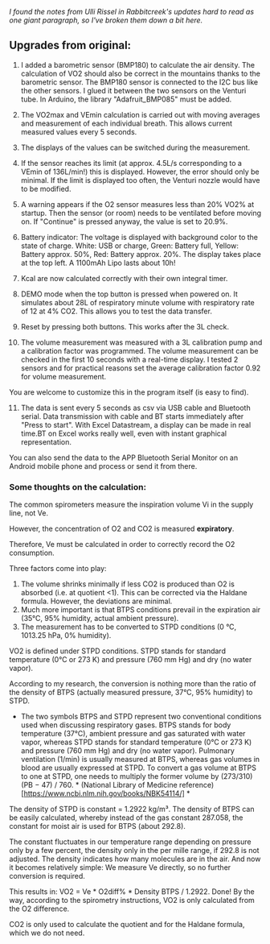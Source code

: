 *I found the notes from Ulli Rissel in Rabbitcreek's updates hard to read as one giant paragraph, so I've broken them down a bit here.*

## Upgrades from original:

  1. I added a barometric sensor (BMP180) to calculate the air density. The calculation of VO2 should also be correct in the mountains thanks to the barometric sensor. The BMP180 sensor is connected to the I2C bus like the other sensors. I glued it between the two sensors on the Venturi tube. In Arduino, the library "Adafruit_BMP085" must be added.

  2. The VO2max and VEmin calculation is carried out with moving averages and measurement of each individual breath. This allows current measured values every 5 seconds. 

  3. The displays of the values can be switched during the measurement.

  4. If the sensor reaches its limit (at approx. 4.5L/s corresponding to a VEmin of 136L/min!) this is displayed. However, the error should only be minimal. If the limit is displayed too often, the Venturi nozzle would have to be modified. 

  5. A warning appears if the O2 sensor measures less than 20% VO2% at startup. Then the sensor (or room) needs to be ventilated before moving on. If "Continue" is pressed anyway, the value is set to 20.9%.

  6. Battery indicator: The voltage is displayed with background color to the state of charge. White: USB or charge, Green: Battery full, Yellow: Battery approx. 50%, Red: Battery approx. 20%. The display takes place at the top left. A 1100mAh Lipo lasts about 10h!

  7. Kcal are now calculated correctly with their own integral timer.

  8. DEMO mode when the top button is pressed when powered on. It simulates about 28L of respiratory minute volume with respiratory rate of 12 at 4% CO2. This allows you to test the data transfer.

  9. Reset by pressing both buttons. This works after the 3L check.

  10. The volume measurement was measured with a 3L calibration pump and a calibration factor was programmed. The volume measurement can be checked in the first 10 seconds with a real-time display. I tested 2 sensors and for practical reasons set the average calibration factor 0.92 for volume measurement. 

You are welcome to customize this in the program itself (is easy to find).

  11. The data is sent every 5 seconds as csv via USB cable and Bluetooth serial. Data transmission with cable and BT starts immediately after "Press to start". With Excel Datastream, a display can be made in real time.BT on Excel works really well, even with instant graphical representation. 

You can also send the data to the APP Bluetooth Serial Monitor on an Android mobile phone and process or send it from there.

### Some thoughts on the calculation: 

The common spirometers measure the inspiration volume Vi in the supply line, not Ve. 

However, the concentration of O2 and CO2 is measured **expiratory**. 

Therefore, Ve must be calculated in order to correctly record the O2 consumption. 

Three factors come into play: 
  1) The volume shrinks minimally if less CO2 is produced than O2 is absorbed (i.e. at quotient <1). This can be corrected via the Haldane formula. However, the deviations are minimal. 
  2) Much more important is that BTPS conditions prevail in the expiration air (35°C, 95% humidity, actual ambient pressure). 
  3) The measurement has to be converted to STPD conditions (0 °C, 1013.25 hPa, 0% humidity). 

VO2 is defined under STPD conditions. STPD stands for standard temperature (0°C or 273 K) and pressure (760 mm Hg) and dry (no water vapor). 

According to my research, the conversion is nothing more than the ratio of the density of BTPS (actually measured pressure, 37°C, 95% humidity) to STPD. 

* The two symbols BTPS and STPD represent two conventional conditions used when discussing respiratory gases. BTPS stands for body temperature (37°C), ambient pressure and gas saturated with water vapor, whereas STPD stands for standard temperature (0°C or 273 K) and pressure (760 mm Hg) and dry (no water vapor). Pulmonary ventilation (1/min) is usually measured at BTPS, whereas gas volumes in blood are usually expressed at STPD. To convert a gas volume at BTPS to one at STPD, one needs to multiply the former volume by (273/310) (PB − 47) / 760. * (National Library of Medicine reference)[https://www.ncbi.nlm.nih.gov/books/NBK54114/] *

The density of STPD is constant = 1.2922 kg/m³. The density of BTPS can be easily calculated, whereby instead of the gas constant 287.058, the constant for moist air is used for BTPS (about 292.8). 

The constant fluctuates in our temperature range depending on pressure only by a few percent, the density only in the per mille range, if 292.8 is not adjusted. The density indicates how many molecules are in the air. And now it becomes relatively simple: We measure Ve directly, so no further conversion is required. 

This results in: VO2 = Ve * O2diff% * Density BTPS / 1.2922. Done! By the way, according to the spirometry instructions, VO2 is only calculated from the O2 difference. 

CO2 is only used to calculate the quotient and for the Haldane formula, which we do not need.
